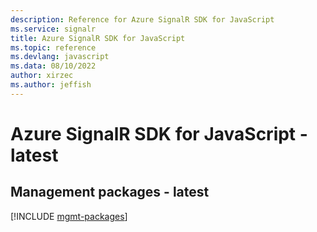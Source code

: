 ```yaml
---
description: Reference for Azure SignalR SDK for JavaScript
ms.service: signalr
title: Azure SignalR SDK for JavaScript
ms.topic: reference
ms.devlang: javascript
ms.data: 08/10/2022
author: xirzec
ms.author: jeffish
---
```

# Azure SignalR SDK for JavaScript - latest

## Management packages - latest
[!INCLUDE [mgmt-packages](signalr-mgmt-index.md)]